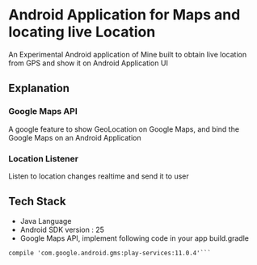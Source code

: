 # Android Application for Maps and locating live Location
An Experimental Android application of Mine built to obtain live location from GPS and show it on Android Application UI

## Explanation
### Google Maps API
A google feature to show GeoLocation on Google Maps, and bind the Google Maps on an Android Application

### Location Listener
Listen to location changes realtime and send it to user

## Tech Stack
- Java Language
- Android SDK version : 25
- Google Maps API, implement following code in your app build.gradle
```
compile 'com.google.android.gms:play-services:11.0.4'```
```
